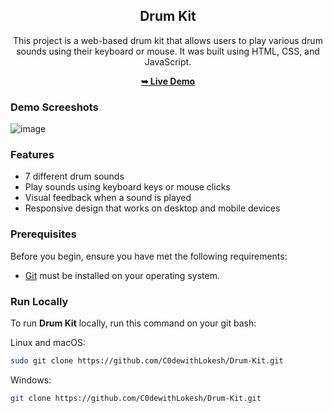  <div align="center">
 <h2 align="center">Drum Kit</h2>
 
 This project is a web-based drum kit that allows users to play various drum sounds using their keyboard or mouse. It was built using HTML, CSS, and JavaScript.
 
 <a href="https://c0dewithlokesh.github.io/Drum-Kit/"><strong>➥ Live Demo</strong></a>
 </div>
 
 ### Demo Screeshots

![image](https://user-images.githubusercontent.com/77185999/222724436-70e101a5-9aec-4800-8da9-10cbad443dc8.png)

### Features
* 7 different drum sounds
* Play sounds using keyboard keys or mouse clicks
* Visual feedback when a sound is played
* Responsive design that works on desktop and mobile devices

### Prerequisites

Before you begin, ensure you have met the following requirements:

* [Git](https://git-scm.com/downloads "Download Git") must be installed on your operating system.

### Run Locally

To run **Drum Kit** locally, run this command on your git bash:

Linux and macOS:

```bash
sudo git clone https://github.com/C0dewithLokesh/Drum-Kit.git
```

Windows:

```bash
git clone https://github.com/C0dewithLokesh/Drum-Kit.git
```
